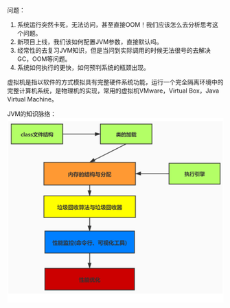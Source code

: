 问题：

1. 系统运行突然卡死，无法访问，甚至直接OOM！我们应该怎么去分析思考这个问题。
2. 新项目上线，我们该如何配置JVM参数，直接默认吗。
3. 经常性的去复习JVM知识，但是当问到实际调用的时候无法很号的去解决GC，OOM等问题。
4. 系统如何执行的更快，如何预判系统的瓶颈出现。



虚拟机是指以软件的方式模拟具有完整硬件系统功能，运行一个完全隔离环境中的完整计算机系统，是物理机的实现，常用的虚拟机VMware，Virtual Box，Java Virtual Machine。

JVM的知识脉络：
![image-20240103115156301](image/image-20240103115156301.png)





